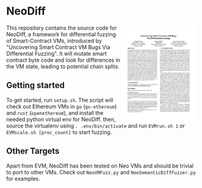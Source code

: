 # NeoDiff

<a href="roots21-2.pdf"> <img title="NeoDiff paper" src="roots21-2.png" alt="NeoDiff paper" align="right" width="200"></a>

This repository contains the source code for NeoDiff, a framework for differential fuzzing of Smart-Contract VMs, introduced by "Uncovering Smart Contract VM Bugs Via Differential Fuzzing".
It will mutate smart contract byte code and look for differences in the VM state, leading to potential chain splits.

## Getting started

To get started, run `setup.sh`.
The script will check out Ethereum VMs in `go` (`go-ethereum`) and `rust` (`openethereum`), and install the needed python virtual env for NeoDiff.
then, source the virtualenv using `. .env/bin/activate` and run `EVMrun.sh 1` or `EVMscale.sh [proc_count]` to start fuzzing.

## Other Targets
Apart from EVM, NeoDiff has been tested on Neo VMs and should be trivial to port to other VMs.
Check out `NeoVMFuzz.py` and `NeoSemanticDiffFuzzer.py` for examples.

